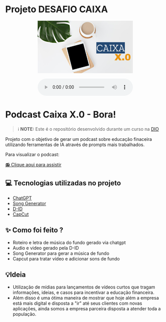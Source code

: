 # Projeto DESAFIO CAIXA
<p align="center">
<img 
    src="./capa2.png"
    width="300"
/>
</p>


<p align="center">

</p>

<div align="center">
    <audio src="output/podcast_editado.MP3" controls title="Podcast editado"></audio>
</div>

# Podcast Caixa X.0 - Bora!


 > ℹ️ **NOTE:** Este é o repositório desenvolvido durante um curso na [DIO](https://dio.me)

Projeto com o objetivo de gerar um podcast sobre educação finaceira utilizando ferramentas de IA através de prompts mais trabalhados.

Para visualizar o podcast:

<a href="https://github.com/nadia-noda/desafiocaixa/raw/refs/heads/main/desafiored.mp4" title="View podcast now">📻 Clique aqui para assistir</a>

## 💻 Tecnologias utilizadas no projeto

- [ChatGPT](https://chat.openai.com/) 
- [Song Generator](https://songgenerator.io)
- [D-ID](https://studio.d-id.com/)
- [CapCut](https://www.capcut.com/pt-br/)

## ✨ Como foi feito ?

- Roteiro e letra de música do fundo gerado via chatgpt
- Audio e video gerado pela D-ID
- Song Generator para gerar a música de fundo
- Capcut para tratar vídeo e adicionar sons de fundo

## 💡Ideia

-    Utilização de mídias para lançamentos de vídeos curtos que tragam informações, ideias, e casos para incentivar a educação financeira.
-    Além disso é uma ótima maneira de mostrar que hoje além a empresa está mais digital e disposta a "ir" até seus clientes com novas aplicações, ainda somos a empresa parceira disposta a atender toda a população.



